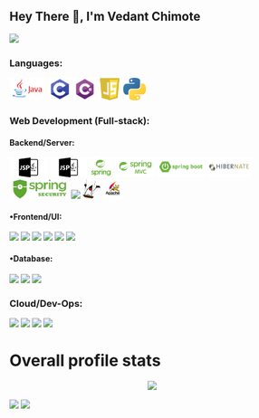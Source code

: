 ## Hey There :wave:, I'm Vedant Chimote
![](https://komarev.com/ghpvc/?username=vedantchimote)

### Languages:
<code><img src="https://github.com/vedantchimote/EmployeeCrud/blob/master/src/main/resources/achives/language/java.png?raw=true" height="40"></code>
<code><img src="https://github.com/vedantchimote/EmployeeCrud/blob/master/src/main/resources/achives/language/C%20Language.png?raw=true" height="40"></code>
<code><img src="https://github.com/vedantchimote/EmployeeCrud/blob/master/src/main/resources/achives/language/CSharp.png?raw=true" height="40"></code>
<code><img src="https://github.com/vedantchimote/EmployeeCrud/blob/master/src/main/resources/achives/language/java.script.png?raw=true" height="40"></code>
<code><img src="https://github.com/vedantchimote/EmployeeCrud/blob/master/src/main/resources/achives/language/python.png?raw=true" height="40"></code>


### Web Development (Full-stack):

#### Backend/Server:
<code><img src="https://github.com/vedantchimote/EmployeeCrud/blob/master/src/main/resources/achives/backend/jsp.png?raw=true" height="35"></code>
<code><img src="https://github.com/vedantchimote/EmployeeCrud/blob/master/src/main/resources/achives/backend/jsp.png?raw=true" height="35"></code>
<code><img src="https://github.com/vedantchimote/EmployeeCrud/blob/master/src/main/resources/achives/backend/Spring%20Framework.png?raw=true" height="35"></code>
<code><img src="https://github.com/vedantchimote/EmployeeCrud/blob/master/src/main/resources/achives/backend/spring%20mvc.png?raw=true" height="35"></code>
<code><img src="https://github.com/vedantchimote/EmployeeCrud/blob/master/src/main/resources/achives/backend/output-onlinepngtools.png?raw=true" height="35"></code>
<code><img src="https://github.com/vedantchimote/EmployeeCrud/blob/master/src/main/resources/achives/backend/HIbernate.png?raw=true" height="35"></code>
<code><img src="https://github.com/vedantchimote/EmployeeCrud/blob/master/src/main/resources/achives/backend/spring%20security.png?raw=true" height="35"></code>
<code><img src="https://raw.githubusercontent.com/soumyadip007/soumyadip007/master/img/web/security/jwt.png" height="35"></code>
<code><img src="https://github.com/vedantchimote/EmployeeCrud/blob/master/src/main/resources/achives/backend/java%20swing.png?raw=true" height="35"></code>
<code><img src="https://github.com/vedantchimote/EmployeeCrud/blob/master/src/main/resources/achives/server/tomcat.png?raw=true" height="35"></code>

#### •Frontend/UI:
<code><img src="https://raw.githubusercontent.com/soumyadip007/soumyadip007/master/img/web/ui/html.png" height="40"></code>
<code><img src="https://raw.githubusercontent.com/soumyadip007/soumyadip007/master/img/web/ui/css.png" height="40"></code>
<code><img src="https://raw.githubusercontent.com/soumyadip007/soumyadip007/master/img/web/ui/bt.jpg" height="40"></code>
<code><img src="https://raw.githubusercontent.com/soumyadip007/soumyadip007/master/img/web/ui/thymeleaf.png" height="40"></code>
<code><img src="https://raw.githubusercontent.com/soumyadip007/soumyadip007/master/img/web/ui/angular.jpg" height="40"></code>
<code><img src="https://raw.githubusercontent.com/soumyadip007/soumyadip007/master/img/web/ui/ajax.png" height="40"></code>

#### •Database:
<code><img src="https://raw.githubusercontent.com/soumyadip007/soumyadip007/master/img/db/mysql1.png" height="40"></code>
<code><img src="https://raw.githubusercontent.com/soumyadip007/soumyadip007/master/img/db/oracle.png" height="40"></code>
<code><img src="https://raw.githubusercontent.com/soumyadip007/soumyadip007/master/img/db/mongo.png" height="40"></code>

### Cloud/Dev-Ops:

<code><img src="https://raw.githubusercontent.com/soumyadip007/soumyadip007/master/img/cloud/maven.png" height="40"></code>
<code><img src="https://raw.githubusercontent.com/soumyadip007/soumyadip007/master/img/cloud/git.png" height="40"></code>
<code><img src="https://raw.githubusercontent.com/soumyadip007/soumyadip007/master/img/cloud/github.png" height="40"></code>
<code><img src="https://raw.githubusercontent.com/soumyadip007/soumyadip007/master/img/cloud/docker.png" height="40"></code>


<!-- [![Top Langs](https://github-readme-stats.vercel.app/api/top-langs/?username=vedantchimote)](https://github.com/vedantchimote) -->
<h1>Overall profile stats</h1>
   <div style="text-align:center;">
      <img src="https://github-readme-stats.vercel.app/api/top-langs/?username=vedantchimote&langs_count=15&theme=tokyonight"/>
    </div>
<p>
    <img width=49.6% src="https://github-readme-stats.vercel.app/api?username=vedantchimote&show_icons=true&theme=tokyonight" />
    <img width=49.6% src="https://github-readme-streak-stats.herokuapp.com/?user=vedantchimote&theme=tokyonight" />
</p>

<!--
<h1>Overall profile stats</h1>
![](https://github-readme-stats.vercel.app/api?username=vedantchimote&count_private=true&theme=merko&show_icons=true&hide=prs)
--->

<!--
- 👋 Hi, I’m @vedantchimote
- 👀 I’m interested in Java, Jsp&Servlets, Spring, Hibernate.
- 🌱 I’m currently learning #JAVA ...
- 📫 How to reach me ...
--->

<!---
vedantchimote/vedantchimote is a ✨ special ✨ repository because its `README.md` (this file) appears on your GitHub profile.
You can click the Preview link to take a look at your changes.
--->
